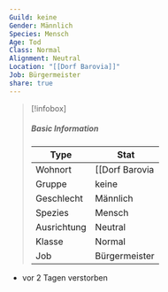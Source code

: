 ```yaml
---
Guild: keine
Gender: Männlich
Species: Mensch
Age: Tod
Class: Normal
Alignment: Neutral
Location: "[[Dorf Barovia]]"
Job: Bürgermeister
share: true
---
```


>[!infobox]
>##### Basic Information
>Type | Stat |
>----  | ----  |
> Wohnort | [[Dorf Barovia|Dorf Barovia]] |
> Gruppe | keine |
> Geschlecht | Männlich |
> Spezies | Mensch |
> Ausrichtung | Neutral |
> Klasse | Normal |
> Job | Bürgermeister |


- vor 2 Tagen verstorben